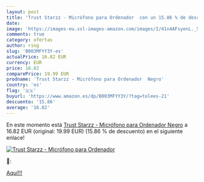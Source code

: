 ```yaml
---
layout: post
title: 'Trust Starzz - Micrófono para Ordenador  con un 15.86 % de descuento'
date: 
image: 'https://images-eu.ssl-images-amazon.com/images/I/41n4AFsyenL._SL200_.jpg'
comments: true
category: ofertas
author: ring
slug: 'B003MFYY3Y-es'
actualPrice: 16.82 EUR
currency: EUR
price: 16.82
comparePrice: 19.99 EUR
prodname: 'Trust Starzz - Micrófono para Ordenador  Negro'
country: 'es'
flag: '🇪🇸'
buyurl: 'https://www.amazon.es/dp/B003MFYY3Y/?tag=tolees-21'
descuento: '15.86'
average: '16.82'
---
```


En este momento está [Trust Starzz - Micrófono para Ordenador  Negro](https://www.amazon.es/dp/B003MFYY3Y/?tag=tolees-21) a 16.82 EUR (original: 19.99 EUR) (15.86 %  de descuento) en el siguiente enlace!

[![Trust Starzz - Micrófono para Ordenador ](https://images-eu.ssl-images-amazon.com/images/I/41n4AFsyenL._SL200_.jpg)](https://www.amazon.es/dp/B003MFYY3Y/?tag=tolees-21)

🔎:


[Aquí!!!](https://www.amazon.es/dp/B003MFYY3Y/?tag=tolees-21)
